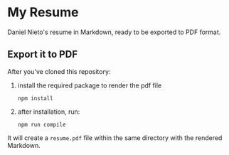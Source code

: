 # My Resume
Daniel Nieto's resume in Markdown, ready to be exported to PDF format.

## Export it to PDF

After you've cloned this repository:

1. install the required package to render the pdf file 
	
	`npm install`

2. after installation, run:

	`npm run compile`

It will create a `resume.pdf` file within the same directory with the rendered Markdown.


